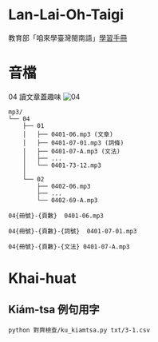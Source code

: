 # Lan-Lai-Oh-Taigi
教育部「咱來學臺灣閩南語」[學習手冊](https://language.moe.gov.tw/result.aspx?classify_sn=46&subclassify_sn=506)

# 音檔

04 讀文章蓋趣味
![04](https://user-images.githubusercontent.com/6355592/76309205-3eef1c00-6307-11ea-91eb-64e0c8a82d90.png)

```
mp3/
└── 04
    ├── 01
    │   ├── 0401-06.mp3 (文章)
    │   ├── 0401-07-01.mp3 (詞條)
    │   ├── 0401-07-A.mp3 (文法)
    │   ├── ...
    │   └── 0401-73-12.mp3
    │
    └── 02
        ├── 0402-06.mp3
        ├── ...
        └── 0402-69-A.mp3
```
```
04{冊號}-{頁數}  0401-06.mp3

04{冊號}-{頁數}-{詞號}  0401-07-01.mp3

04{冊號}-{頁數}-{文法} 0401-07-A.mp3
```

# Khai-huat

## Kiám-tsa 例句用字
```
python 對齊檢查/ku_kiamtsa.py txt/3-1.csv
```
